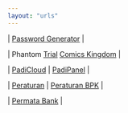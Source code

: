 ```yaml
---
layout: "urls"
---
```


| [Password Generator](https://passwordsgenerator.net/) |

| Phantom [Trial](http://www.phantomtrail.com/daily-comic-strips/Phantom) [Comics Kingdom](https://www.comicskingdom.com/phantom) |

| [PadiCloud](https://manage.padicloud.id/) | [PadiPanel](https://cpanel.vlsm.org/) |

| [Peraturan](https://peraturan.go.id/) | [Peraturan BPK](https://peraturan.bpk.go.id/) |

| [Permata Bank](https://www.permatabank.com/) |
